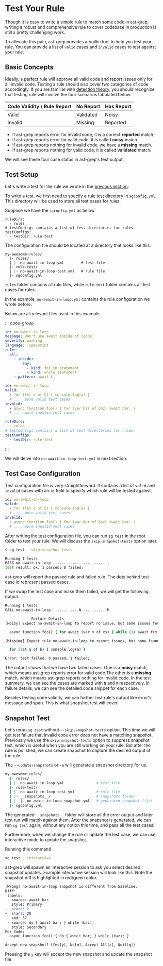 # Test Your Rule

Though it is easy to write a simple rule to match some code in ast-grep, writing a robust and comprehensive rule to cover codebase in production is still a pretty challenging work.

To alleviate this pain, ast-grep provides a builtin tool to help you test your rule. You can provide a list of `valid` cases and `invalid` cases to test against your rule.

## Basic Concepts

Ideally, a perfect rule will approve all valid code and report issues only for all invalid code. Testing a rule should also cover two categories of code accordingly. If you are familiar with [detection theory](https://en.wikipedia.org/wiki/Detection_theory), you should recognize that testing rule will involve the four scenarios tabulated below.

|Code Validity \ Rule Report | No Report | Has Report |
|----------------------------|-----------|------------|
|         Valid              | Validated |    Noisy   |
|         Invalid            | Missing   |  Reported  |

* If ast-grep reports error for invalid code, it is a correct **reported** match.
* If ast-grep reports error for valid code, it is called **noisy** match.
* If ast-grep reports nothing for invalid code, we have a **missing** match.
* If ast-grep reports nothing for valid code, it is called **validated** match.

We will see these four case status in ast-grep's test output.

## Test Setup

Let's write a test for the rule we wrote in the [previous section](/guide/rule-config.html#rule-file).

To write a test, we first need to specify a rule test directory in `sgconfig.yml`. This directory will be used to store all test cases for rules.

Suppose we have the `sgconfig.yml` as below.
```yaml{4,5}
ruleDirs:
  - rules
# testConfigs contains a list of test directories for rules.
testConfigs:
  - testDir: rule-test
```

The configuration file should be located at a directory that looks like this.

```bash{3,5}
my-awesome-rules/
  |- rules/
  | |- no-await-in-loop.yml        # test file
  |- rule-test/
  | |- no-await-in-loop-test.yml   # rule file
  |- sgconfig.yml
```

`rules` folder contains all rule files, while `rule-test` folder contains all test cases for rules.

In the example, `no-await-in-loop.yml` contains the rule configuration we wrote before.

Below are all relevant files used in this example.

::: code-group
```yaml [no-await-in-loop.yml]{1}
id: no-await-in-loop
message: Don't use await inside of loops
severity: warning
language: TypeScript
rule:
  all:
    - inside:
        any:
          - kind: for_in_statement
          - kind: while_statement
    - pattern: await $_
```


```yaml [no-await-in-loop-test.yml]{1}
id: no-await-in-loop
valid:
  - for (let a of b) { console.log(a) }
  # .... more valid test cases
invalid:
  - async function foo() { for (var bar of baz) await bar; }
  # .... more invalid test cases
```


```yaml [sgconfig.yml]{4,5}
ruleDirs:
  - rules
# testConfigs contains a list of test directories for rules.
testConfigs:
  - testDir: rule-test
```
:::

We will delve into `no-await-in-loop-test.yml` in next section.

## Test Case Configuration

Test configuration file is very straightforward. It contains a list of `valid` and `invalid` cases with an `id` field to specify which rule will be tested against.

```yaml
id: no-await-in-loop
valid:
  - for (let a of b) { console.log(a) }
  # .... more valid test cases
invalid:
  - async function foo() { for (var bar of baz) await bar; }
  # .... more invalid test cases
```

After writing the test configuration file, you can run `sg test` in the root folder to test your rule.
We will discuss the `skip-snapshot-tests` option later.

```bash
$ sg test --skip-snapshot-tests

Running 1 tests
PASS no-await-in-loop  .........................
test result: ok. 1 passed; 0 failed;
```

ast-grep will report the passed rule and failed rule. The dots behind test case id represent passed cases.

If we swap the test case and make them failed, we will get the following output.

```bash
Running 1 tests
FAIL no-await-in-loop  ...........N............M

----------- Failure Details -----------
[Noisy] Expect no-await-in-loop to report no issue, but some issues found in:

  async function foo() { for await (var x of xs) { while (1) await f(x) } }

[Missing] Expect rule no-await-in-loop to report issues, but none found in:

  for (let a of b) { console.log(a) }

Error: test failed. 0 passed; 1 failed;
```

The output shows that we have two failed cases. One is a **noisy** match, which means ast-grep reports error for valid code.The other is a **missing** match, which means ast-grep reports nothing for invalid code.
In the test summary, we can see the cases are marked with `N` and `M` respectively.
In failure details, we can see the detailed code snippet for each case.

Besides testing code validity, we can further test rule's output like error's message and span. This is what snapshot test will cover.

## Snapshot Test
Let's rerun `sg test` without `--skip-snapshot-tests` option.
This time we will get test failure that invalid code error does not have a matching snapshot.
Previously we use the `skip-snapshot-tests` option to suppress snapshot test, which is useful when you are still working on your rule. But after the rule is polished, we can create snapshot to capture the desired output of the rule.

The `--update-snapshots` or `-u` will generate a snapshot directory for us.

```bash
my-awesome-rules/
  |- rules/
  | |- no-await-in-loop.yml               # test file
  |- rule-test/
  | |- no-await-in-loop-test.yml          # rule file
  | |- __snapshots__/                     # snapshots folder
  | |  |- no-await-in-loop-snapshot.yml   # generated snapshot file!
  |- sgconfig.yml
```

The generated `__snapshots__` folder will store all the error output and later test run will match against them.
After the snapshot is generated, we can run `sg test` again, without any option this time, and pass all the test cases!

Furthermore, when we change the rule or update the test case, we can use interactive mode to update the snapshot.

Running this command

```bash
sg test --interactive
```

ast-grep will spawn an interactive session to ask you select desired snapshot updates. Example interactive session will look like this. Note the snapshot diff is highlighted in red/green color.

```diff
[Wrong] no-await-in-loop snapshot is different from baseline.
Diff:
 labels:
 - source: await bar
   style: Primary
-  start: 2
+  start: 28
   end: 37
 - source: do { await bar; } while (baz);
   style: Secondary
For Code:
  async function foo() { do { await bar; } while (baz); }

Accept new snapshot? (Yes[y], No[n], Accept All[a], Quit[q])
```

Pressing the `y` key will accept the new snapshot and update the snapshot file.
